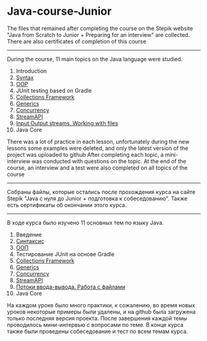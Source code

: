 # Java-course-Junior
The files that remained after completing the course on the Stepik website "Java from Scratch to Junior + Preparing for an
interview" are collected. There are also certificates of completion of this course

---

During the course, 11 main topics on the Java language were studied.
1. Introduction
2. [Syntax](https://github.com/Sauron971/Java-course-Junior/tree/main/Course/1/)
3. [OOP](https://github.com/Sauron971/Java-course-Junior/tree/main/Course/2/)
4. JUnit testing based on Gradle
5. [Collections Framework](github.com/Sauron971/Java-course-Junior/tree/main/Course/3/)
6. [Generics](https://github.com/Sauron971/Java-course-Junior/tree/main/Course/4/)
7. [Concurrency](https://github.com/Sauron971/Java-course-Junior/tree/main/Course/5)
8. [StreamAPI](https://github.com/Sauron971/Java-course-Junior/tree/main/Course/6)
9. [Input Output streams. Working with files](https://github.com/Sauron971/Java-course-Junior/tree/main/Course/7)
10. Java Core

There was a lot of practice in each lesson, unfortunately during the new lessons some examples were deleted, and only the latest version of the project was uploaded to github
After completing each topic, a mini-interview was conducted with questions on the topic.
At the end of the course, an interview and a test were also completed on all topics of the course

---

Собраны файлы, которые остались после прохождения курса на сайте Stepik "Java с нуля до Junior + подготовка к
собеседованию". Также есть сертификаты об окончании этого курса.

---

В ходе курса было изучено 11 основных тем по языку Java.
1. Введение
2. [Синтаксис](https://github.com/Sauron971/Java-course-Junior/tree/main/Course/1/)
3. [ООП](https://github.com/Sauron971/Java-course-Junior/tree/main/Course/2/)
4. Тестирование JUnit на основе Gradle
5. [Collections Framework](github.com/Sauron971/Java-course-Junior/tree/main/Course/3/)
6. [Generics](https://github.com/Sauron971/Java-course-Junior/tree/main/Course/4/)
7. [Concurrency](https://github.com/Sauron971/Java-course-Junior/tree/main/Course/5)
8. [StreamAPI](https://github.com/Sauron971/Java-course-Junior/tree/main/Course/6)
9. [Потоки ввода-вывода. Работа с файлами](https://github.com/Sauron971/Java-course-Junior/tree/main/Course/7)
10. Java Core

На каждом уроке было много практики, к сожалению, во время новых уроков некоторые примеры были удалены, и на github была загружена только последняя версия проекта.
После завершения каждой темы проводилось мини-интервью с вопросами по теме.
В конце курса также были проведены собеседование и тест по всем темам курса.
